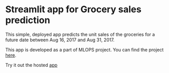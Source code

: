 # Streamlit app for Grocery sales prediction

This simple, deployed app predicts the unit sales of the groceries for a future date between Aug
16, 2017 and Aug 31, 2017.

This app is developed as a part of MLOPS project. You can find the project [here](https://github.com/dr563105/mlops-project-grocery-sales).

Try it out the hosted [app](https://dr563105-streamlit-predict-sales-predictor-0bd7p9.streamlitapp.com)


